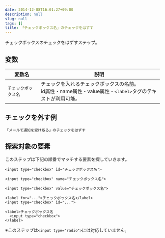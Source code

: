```yaml
---
date: 2014-12-08T16:01:27+09:00
description: null
slug: null
tags: []
title: 「チェックボックス名」のチェックをはずす
---
```


チェックボックスのチェックをはずすステップ。

## 変数

変数名 | 説明
------|---------
`チェックボックス名` | チェックを入れるチェックボックスの名前。<br>id属性・name属性・value属性・`<label>`タグのテキストが利用可能。

## チェックを外す例

```
「メールで通知を受け取る」のチェックをはずす
```

## 探索対象の要素

このステップは下記の順番でマッチする要素を探していきます。

```
<input type="checkbox" id="チェックボックス名">

<input type="checkbox" name="チェックボックス名">

<input type="checkbox" value="チェックボックス名">

<label for="...">チェックボックス名</label>
<input type="checkbox" id="...">

<label>チェックボックス名
  <input type="checkbox">
</label>
```

※このステップは`<input type="radio">`には対応していません。
